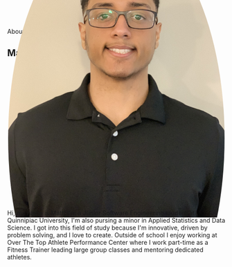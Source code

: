 About Me
<br />
## Matt Nova
<br />
<body>
<div style="display: flex; justify-content: center; align-items: center; height: 300px;">
<div style="width: 500px; height: 1000px; border-radius: 50%; overflow: hidden;">
![Matt]<img src = "./assets/images/MattsHeadShot.jpg" width="100%">
  </div>
 </div>



Hi, my name is Matt! I'm a Junior Software Engineering student at Quinnipiac University, I'm also pursing a minor in Applied Statistics and Data Science. I got into this field of study because I'm innovative, driven by problem solving, and I love to create. Outside of school I enjoy working at Over The Top Athlete Performance Center where I work part-time as a Fitness Trainer leading large group classes and mentoring dedicated athletes.
</body>
